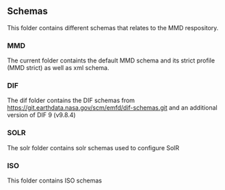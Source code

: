 ## Schemas

This folder contains different schemas that relates to the MMD respository.

### MMD

The current folder containts the default MMD schema and its strict profile (MMD strict) as well as xml schema.

### DIF

The dif folder contains the DIF schemas from https://git.earthdata.nasa.gov/scm/emfd/dif-schemas.git
and an additional version of DIF 9 (v9.8.4)

### SOLR

The solr folder contains solr schemas used to configure SolR

### ISO

This folder contains ISO schemas

